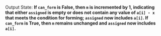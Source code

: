 Output State: **If `can_form` is False, then `m` is incremented by 1, indicating that either `assigned` is empty or does not contain any value of `a[i] - x` that meets the condition for forming; `assigned` now includes `a[i]`. If `can_form` is True, then `m` remains unchanged and `assigned` now includes `a[i]`.**